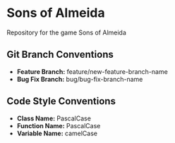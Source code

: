 # Sons of Almeida
Repository for the game Sons of Almeida

## Git Branch Conventions

- **Feature Branch:** feature/new-feature-branch-name 
- **Bug Fix Branch:** bug/bug-fix-branch-name

## Code Style Conventions

- **Class Name:** PascalCase
- **Function Name:** PascalCase
- **Variable Name:** camelCase
